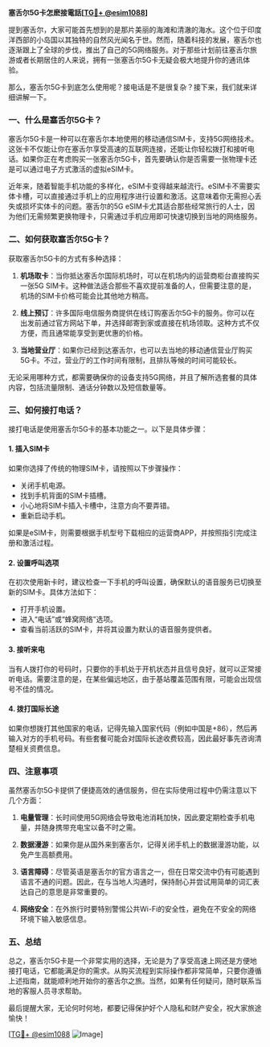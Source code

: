 **塞舌尔5G卡怎麽接電話[[TG💪+ @esim1088](https://t.me/s/esim1088)]**

提到塞舌尔，大家可能首先想到的是那片美丽的海滩和清澈的海水。这个位于印度洋西部的小岛国以其独特的自然风光闻名于世。然而，随着科技的发展，塞舌尔也逐渐跟上了全球的步伐，推出了自己的5G网络服务。对于那些计划前往塞舌尔旅游或者长期居住的人来说，拥有一张塞舌尔5G卡无疑会极大地提升你的通讯体验。

那么，塞舌尔5G卡到底怎么使用呢？接电话是不是很复杂？接下来，我们就来详细讲解一下。

### 一、什么是塞舌尔5G卡？

塞舌尔5G卡是一种可以在塞舌尔本地使用的移动通信SIM卡，支持5G网络技术。这张卡不仅能让你在塞舌尔享受高速的互联网连接，还能让你轻松拨打和接听电话。如果你正在考虑购买一张塞舌尔5G卡，首先要确认你是否需要一张物理卡还是可以通过电子方式激活的虚拟eSIM卡。

近年来，随着智能手机功能的多样化，eSIM卡变得越来越流行。eSIM卡不需要实体卡槽，可以直接通过手机上的应用程序进行设置和激活。这意味着你无需担心丢失或损坏实体卡的问题。塞舌尔的5G eSIM卡尤其适合那些经常旅行的人士，因为他们无需频繁更换物理卡，只需通过手机应用即可快速切换到当地的网络服务。

### 二、如何获取塞舌尔5G卡？

获取塞舌尔5G卡的方式有多种选择：

1. **机场取卡**：当你抵达塞舌尔国际机场时，可以在机场内的运营商柜台直接购买一张5G SIM卡。这种做法适合那些不喜欢提前准备的人，但需要注意的是，机场的SIM卡价格可能会比其他地方稍高。

2. **线上预订**：许多国际电信服务商提供在线订购塞舌尔5G卡的服务。你可以在出发前通过官方网站下单，并选择邮寄到家或直接在机场领取。这种方式不仅方便，而且通常能享受到更优惠的价格。

3. **当地营业厅**：如果你已经到达塞舌尔，也可以去当地的移动通信营业厅购买5G卡。不过，营业厅的工作时间有限制，且排队等候的时间可能较长。

无论采用哪种方式，都需要确保你的设备支持5G网络，并且了解所选套餐的具体内容，包括流量限制、通话分钟数以及短信数量等。

### 三、如何接打电话？

接打电话是使用塞舌尔5G卡的基本功能之一。以下是具体步骤：

#### 1. 插入SIM卡
如果你选择了传统的物理SIM卡，请按照以下步骤操作：
- 关闭手机电源。
- 找到手机背面的SIM卡插槽。
- 小心地将SIM卡插入卡槽中，注意方向不要弄错。
- 重新启动手机。

如果是eSIM卡，则需要根据手机型号下载相应的运营商APP，并按照指引完成注册和激活过程。

#### 2. 设置呼叫选项
在初次使用新卡时，建议检查一下手机的呼叫设置，确保默认的语音服务已切换至新的SIM卡。具体方法如下：
- 打开手机设置。
- 进入“电话”或“蜂窝网络”选项。
- 查看当前活跃的SIM卡，并将其设置为默认的语音服务提供者。

#### 3. 接听来电
当有人拨打你的号码时，只要你的手机处于开机状态并且信号良好，就可以正常接听电话。需要注意的是，在某些偏远地区，由于基站覆盖范围有限，可能会出现信号不佳的情况。

#### 4. 拨打国际长途
如果你想拨打其他国家的电话，记得先输入国家代码（例如中国是+86），然后再输入对方的手机号码。有些套餐可能会对国际长途收费较高，因此最好事先咨询清楚相关资费信息。

### 四、注意事项

虽然塞舌尔5G卡提供了便捷高效的通信服务，但在实际使用过程中仍需注意以下几个方面：

1. **电量管理**：长时间使用5G网络会导致电池消耗加快，因此要定期检查手机电量，并随身携带充电宝以备不时之需。

2. **数据漫游**：如果你是从国外来到塞舌尔，记得关闭手机上的数据漫游功能，以免产生高额费用。

3. **语言障碍**：尽管英语是塞舌尔的官方语言之一，但在日常交流中仍有可能遇到语言不通的问题。因此，在与当地人沟通时，保持耐心并尝试用简单的词汇表达自己的意思是非常重要的。

4. **网络安全**：在外旅行时要特别警惕公共Wi-Fi的安全性，避免在不安全的网络环境下输入敏感信息。

### 五、总结

总之，塞舌尔5G卡是一个非常实用的选择，无论是为了享受高速上网还是方便地接打电话，它都能满足你的需求。从购买流程到实际操作都非常简单，只要你遵循上述指南，就能顺利地开始你的塞舌尔之旅。当然，如果有任何疑问，随时联系当地的客服人员寻求帮助。

最后提醒大家，无论何时何地，都要记得保护好个人隐私和财产安全，祝大家旅途愉快！

[[TG💪+ @esim1088](https://t.me/s/esim1088) ![Image](https://i.postimg.cc/4NQfJmqS/Snipaste-2025-05-13-00-14-12.png)]